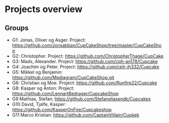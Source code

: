 # Projects overview
## Groups
* G1: Jonas, Oliver og Asger. Project: https://github.com/Jonsabban/CupCakeShop/tree/master/CupCakeShop
* G2: Christopher. Project: https://github.com/ChristopherThage/CupCake
* G3: Mads, Alexander. Project: https://github.com/cph-an178/Cupcake
* G4: Joachim og Peter. Project: https://github.com/cph-jh332/Cupcake
* G5: Mikkel og Benjamin: https://github.com/Mediagram/CupCakeShop.git
* G6: Christian og Moe. Project: https://github.com/Runfire22/Cupcake 
* G8: Kasper og Anton: Project: https://github.com/LennartBedrager/CupcakeShop
* G9 Mathias, Stefan: https://github.com/Stefaneliasendk/Cupcakes
* G10 David, Tjalfe, Kasper: https://github.com/KasperOnFire/Cupcakeshop
* G11 Marco Kristian: https://github.com/CaptainVillain/Cupkek

